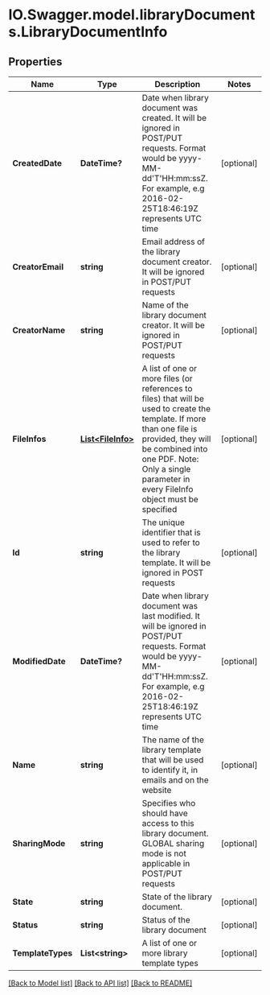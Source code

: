 # IO.Swagger.model.libraryDocuments.LibraryDocumentInfo
## Properties

Name | Type | Description | Notes
------------ | ------------- | ------------- | -------------
**CreatedDate** | **DateTime?** | Date when library document was created. It will be ignored in POST/PUT requests. Format would be yyyy-MM-dd&#39;T&#39;HH:mm:ssZ. For example, e.g 2016-02-25T18:46:19Z represents UTC time | [optional] 
**CreatorEmail** | **string** | Email address of the library document creator. It will be ignored in POST/PUT requests | [optional] 
**CreatorName** | **string** | Name of the library document creator.  It will be ignored in POST/PUT requests | [optional] 
**FileInfos** | [**List&lt;FileInfo&gt;**](FileInfo.md) | A list of one or more files (or references to files) that will be used to create the template. If more than one file is provided, they will be combined into one PDF. Note: Only a single parameter in every FileInfo object must be specified | [optional] 
**Id** | **string** | The unique identifier that is used to refer to the library template. It will be ignored in POST requests | [optional] 
**ModifiedDate** | **DateTime?** | Date when library document was last modified. It will be ignored in POST/PUT requests. Format would be yyyy-MM-dd&#39;T&#39;HH:mm:ssZ. For example, e.g 2016-02-25T18:46:19Z represents UTC time | [optional] 
**Name** | **string** | The name of the library template that will be used to identify it, in emails and on the website | [optional] 
**SharingMode** | **string** | Specifies who should have access to this library document. GLOBAL sharing mode is not applicable in POST/PUT requests | [optional] 
**State** | **string** | State of the library document. | [optional] 
**Status** | **string** | Status of the library document | [optional] 
**TemplateTypes** | **List&lt;string&gt;** | A list of one or more library template types | [optional] 

[[Back to Model list]](../README.md#documentation-for-models) [[Back to API list]](../README.md#documentation-for-api-endpoints) [[Back to README]](../README.md)

